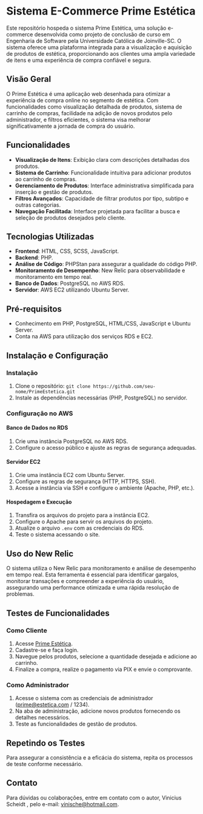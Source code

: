 # Sistema E-Commerce Prime Estética

Este repositório hospeda o sistema Prime Estética, uma solução e-commerce desenvolvida como projeto de conclusão de curso em Engenharia de Software pela Universidade Católica de Joinville-SC. O sistema oferece uma plataforma integrada para a visualização e aquisição de produtos de estética, proporcionando aos clientes uma ampla variedade de itens e uma experiência de compra confiável e segura.

## Visão Geral

O Prime Estética é uma aplicação web desenhada para otimizar a experiência de compra online no segmento de estética. Com funcionalidades como visualização detalhada de produtos, sistema de carrinho de compras, facilidade na adição de novos produtos pelo administrador, e filtros eficientes, o sistema visa melhorar significativamente a jornada de compra do usuário.

## Funcionalidades

- **Visualização de Itens**: Exibição clara com descrições detalhadas dos produtos.
- **Sistema de Carrinho**: Funcionalidade intuitiva para adicionar produtos ao carrinho de compras.
- **Gerenciamento de Produtos**: Interface administrativa simplificada para inserção e gestão de produtos.
- **Filtros Avançados**: Capacidade de filtrar produtos por tipo, subtipo e outras categorias.
- **Navegação Facilitada**: Interface projetada para facilitar a busca e seleção de produtos desejados pelo cliente.

## Tecnologias Utilizadas

- **Frontend**: HTML, CSS, SCSS, JavaScript.
- **Backend**: PHP.
- **Análise de Código**: PHPStan para assegurar a qualidade do código PHP.
- **Monitoramento de Desempenho**: New Relic para observabilidade e monitoramento em tempo real.
- **Banco de Dados**: PostgreSQL no AWS RDS.
- **Servidor**: AWS EC2 utilizando Ubuntu Server.

## Pré-requisitos

- Conhecimento em PHP, PostgreSQL, HTML/CSS, JavaScript e Ubuntu Server.
- Conta na AWS para utilização dos serviços RDS e EC2.

## Instalação e Configuração

### Instalação

1. Clone o repositório: `git clone https://github.com/seu-nome/PrimeEstetica.git`
2. Instale as dependências necessárias (PHP, PostgreSQL) no servidor.

### Configuração no AWS

#### Banco de Dados no RDS

1. Crie uma instância PostgreSQL no AWS RDS.
2. Configure o acesso público e ajuste as regras de segurança adequadas.

#### Servidor EC2

1. Crie uma instância EC2 com Ubuntu Server.
2. Configure as regras de segurança (HTTP, HTTPS, SSH).
3. Acesse a instância via SSH e configure o ambiente (Apache, PHP, etc.).

#### Hospedagem e Execução

1. Transfira os arquivos do projeto para a instância EC2.
2. Configure o Apache para servir os arquivos do projeto.
3. Atualize o arquivo `.env` com as credenciais do RDS.
4. Teste o sistema acessando o site.

## Uso do New Relic

O sistema utiliza o New Relic para monitoramento e análise de desempenho em tempo real. Esta ferramenta é essencial para identificar gargalos, monitorar transações e compreender a experiência do usuário, assegurando uma performance otimizada e uma rápida resolução de problemas.

## Testes de Funcionalidades

### Como Cliente

1. Acesse [Prime Estética](http://18.228.11.56).
2. Cadastre-se e faça login.
3. Navegue pelos produtos, selecione a quantidade desejada e adicione ao carrinho.
4. Finalize a compra, realize o pagamento via PIX e envie o comprovante.

### Como Administrador

1. Acesse o sistema com as credenciais de administrador (prime@estetica.com / 1234).
2. Na aba de administração, adicione novos produtos fornecendo os detalhes necessários.
3. Teste as funcionalidades de gestão de produtos.

## Repetindo os Testes

Para assegurar a consistência e a eficácia do sistema, repita os processos de teste conforme necessário.

## Contato

Para dúvidas ou colaborações, entre em contato com o autor, Vinicius Scheidt , pelo e-mail: vinische@hotmail.com.